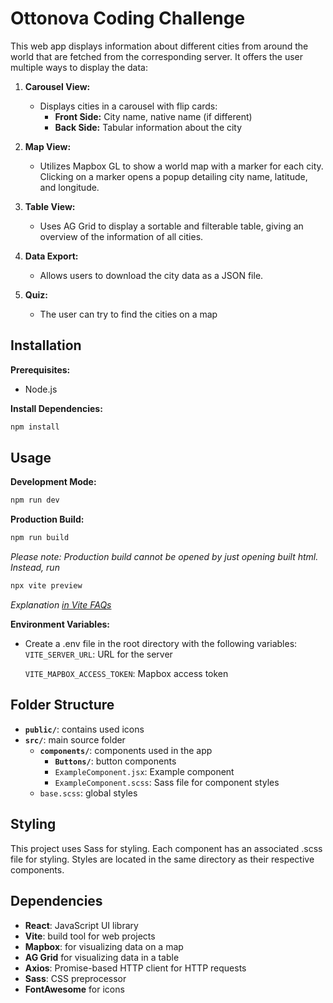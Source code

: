 # Ottonova Coding Challenge

This web app displays information about different cities from around the world that are fetched from the corresponding server. It offers the user multiple ways to display the data:

1. **Carousel View:**
    - Displays cities in a carousel with flip cards:
      - **Front Side:** City name, native name (if different)
      - **Back Side:** Tabular information about the city

2. **Map View:**
    - Utilizes Mapbox GL to show a world map with a marker for each city. Clicking on a marker opens a popup detailing city name, latitude, and longitude.

3. **Table View:**
    - Uses AG Grid to display a sortable and filterable table, giving an overview of the information of all cities.

4. **Data Export:**
    - Allows users to download the city data as a JSON file.

4. **Quiz:**
    - The user can try to find the cities on a map

## Installation
**Prerequisites:**
- Node.js

**Install Dependencies:**
   ```bash
   npm install
   ```
   
## Usage

**Development Mode:**
```bash
npm run dev
```
**Production Build:**
```bash
npm run build
```
*Please note: Production build cannot be opened by just opening built html.*
*Instead, run*
```bash
npx vite preview
```
*Explanation <a href="https://vitejs.dev/guide/troubleshooting#build">in Vite FAQs</a>*


**Environment Variables:**

- Create a .env file in the root directory with the following variables:
    `VITE_SERVER_URL`: URL for the server
    
    `VITE_MAPBOX_ACCESS_TOKEN`: Mapbox access token

## Folder Structure

- **`public/`**: contains used icons
- **`src/`**: main source folder
   - **`components/`**: components used in the app
      - **`Buttons/`**: button components
      - `ExampleComponent.jsx`: Example component
      - `ExampleComponent.scss`: Sass file for component styles
   - `base.scss`: global styles

## Styling
This project uses Sass for styling.
Each component has an associated .scss file for styling. Styles are located in the same directory as their respective components.

## Dependencies

- **React**: JavaScript UI library
- **Vite**: build tool for web projects
- **Mapbox**: for visualizing data on a map
- **AG Grid** for visualizing data in a table
- **Axios**: Promise-based HTTP client for HTTP requests
- **Sass**: CSS preprocessor
- **FontAwesome** for icons
